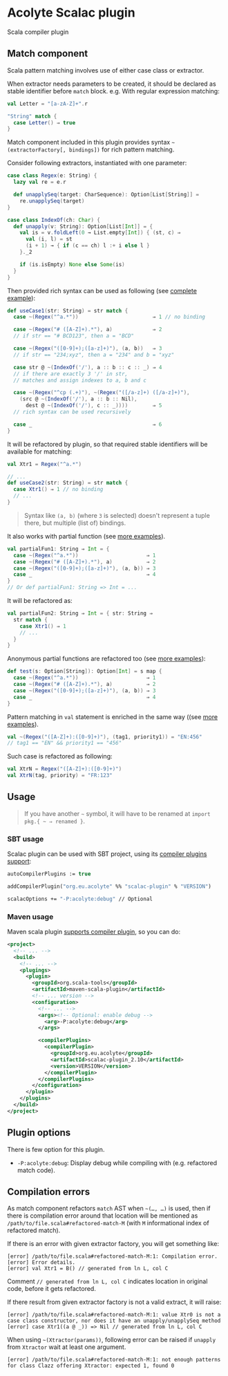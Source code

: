 # Acolyte Scalac plugin

Scala compiler plugin

## Match component

Scala pattern matching involves use of either case class or extractor.

When extractor needs parameters to be created, it should be declared as stable identifier before `match` block. e.g. With regular expression matching:

```scala
val Letter = "[a-zA-Z]+".r

"String" match {
  case Letter() ⇒ true
}
```

Match component included in this plugin provides syntax `~(extractorFactory[, bindings])` for rich pattern matching.

Consider following extractors, instantiated with one parameter:

```scala
case class Regex(e: String) {
  lazy val re = e.r

  def unapplySeq(target: CharSequence): Option[List[String]] =
    re.unapplySeq(target)
}

case class IndexOf(ch: Char) {
  def unapply(v: String): Option[List[Int]] = {
    val is = v.foldLeft(0 → List.empty[Int]) { (st, c) ⇒
      val (i, l) = st
      (i + 1) → { if (c == ch) l :+ i else l }
    }._2

    if (is.isEmpty) None else Some(is)
  }
}
```

Then provided rich syntax can be used as following (see [complete example](./src/test/scala/acolyte/ExtractorComponentSpec.scala#L379)):

```scala
def useCase1(str: String) = str match {
  case ~(Regex("^a.*"))                        ⇒ 1 // no binding

  case ~(Regex("# ([A-Z]+).*"), a)             ⇒ 2 
  // if str == "# BCD123", then a = "BCD"

  case ~(Regex("([0-9]+);([a-z]+)"), (a, b))   ⇒ 3
  // if str == "234;xyz", then a = "234" and b = "xyz"

  case str @ ~(IndexOf('/'), a :: b :: c :: _) ⇒ 4
  // if there are exactly 3 '/' in str, 
  // matches and assign indexes to a, b and c

  case ~(Regex("^cp (.+)"), ~(Regex("([/a-z]+) ([/a-z]+)"),
    (src @ ~(IndexOf('/'), a :: b :: Nil),
      dest @ ~(IndexOf('/'), c :: _))))        ⇒ 5
  // rich syntax can be used recursively

  case _                                       ⇒ 6
}
```

It will be refactored by plugin, so that required stable identifiers will be available for matching:

```scala
val Xtr1 = Regex("^a.*")

// ...
def useCase2(str: String) = str match {
  case Xtr1() ⇒ 1 // no binding
  // ...
}
```

> Syntax like `(a, b)` (where `3` is selected) doesn't represent a tuple there, but multiple (list of) bindings.

It also works with partial function (see [more examples](./src/test/scala/acolyte/ExtractorComponentSpec.scala#L322)).

```scala
val partialFun1: String ⇒ Int = {
  case ~(Regex("^a.*"))                      ⇒ 1
  case ~(Regex("# ([A-Z]+).*"), a)           ⇒ 2 
  case ~(Regex("([0-9]+);([a-z]+)"), (a, b)) ⇒ 3
  case _                                     ⇒ 4
}
// Or def partialFun1: String => Int = ...
```

It will be refactored as:

```scala
val partialFun2: String ⇒ Int = { str: String ⇒
  str match {
    case Xtr1() ⇒ 1
    // ...
  }
}
```

Anonymous partial functions are refactored too (see [more examples](./src/test/scala/acolyte/ExtractorComponentSpec.scala#L359)):

```scala
def test(s: Option[String]): Option[Int] = s map {
  case ~(Regex("^a.*"))                      ⇒ 1
  case ~(Regex("# ([A-Z]+).*"), a)           ⇒ 2 
  case ~(Regex("([0-9]+);([a-z]+)"), (a, b)) ⇒ 3
  case _                                     ⇒ 4
}
```

Pattern matching in `val` statement is enriched in the same way ((see [more examples](./src/test/scala/acolyte/ExtractorComponentSpec.scala#L299)).

```scala
val ~(Regex("([A-Z]+):([0-9]+)"), (tag1, priority1)) = "EN:456"
// tag1 == "EN" && priority1 == "456"
```

Such case is refactored as following:

```scala
val XtrN = Regex("([A-Z]+):([0-9]+)")
val XtrN(tag, priority) = "FR:123"
```

## Usage

> If you have another `~` symbol, it will have to be renamed at `import pkg.{ ~ ⇒ renamed }`.

### SBT usage

Scalac plugin can be used with SBT project, using its [compiler plugins support](http://www.scala-sbt.org/0.12.3/docs/Detailed-Topics/Compiler-Plugins.html):

```ocaml
autoCompilerPlugins := true

addCompilerPlugin("org.eu.acolyte" %% "scalac-plugin" % "VERSION")

scalacOptions += "-P:acolyte:debug" // Optional
```

### Maven usage

Maven scala plugin [supports compiler plugin](http://scala-tools.org/mvnsites/maven-scala-plugin/example_scalac_plugins.html), so you can do:

```xml
<project>
  <!-- ... -->
  <build>
    <!-- ... -->
    <plugings>
      <plugin>
        <groupId>org.scala-tools</groupId>
        <artifactId>maven-scala-plugin</artifactId>
        <!-- ... version -->
        <configuration>
          <!-- ... -->
          <args><!-- Optional: enable debug -->
            <arg>-P:acolyte:debug</arg>
          </args>

          <compilerPlugins>
            <compilerPlugin>
              <groupId>org.eu.acolyte</groupId>
              <artifactId>scalac-plugin_2.10</artifactId>
              <version>VERSION</version>
            </compilerPlugin>
          </compilerPlugins>
        </configuration>
      </plugin>
    </plugins>
  </build>
</project>
```

## Plugin options

There is few option for this plugin.

- `-P:acolyte:debug`: Display debug while compiling with (e.g. refactored match code).

## Compilation errors

As match component refactors `match` AST when `~(…, …)` is used, then if there is compilation error around that location will be mentioned as `/path/to/file.scala#refactored-match-M` (with `M` informational index of refactored match).

If there is an error with given extractor factory, you will get something like:

```
[error] /path/to/file.scala#refactored-match-M:1: Compilation error.
[error] Error details.
[error] val Xtr1 = B() // generated from ln L, col C
```

Comment `// generated from ln L, col C` indicates location in original code, before it gets refactored.

If there result from given extractor factory is not a valid extract, it will raise:

```
[error] /path/to/file.scala#refactored-match-M:1: value Xtr0 is not a case class constructor, nor does it have an unapply/unapplySeq method
[error] case Xtr1((a @ _)) => Nil // generated from ln L, col C
```

When using `~(Xtractor(params))`, following error can be raised if `unapply` from `Xtractor` wait at least one argument.

```
[error] /path/to/file.scala#refactored-match-M:1: not enough patterns for class Clazz offering Xtractor: expected 1, found 0
```